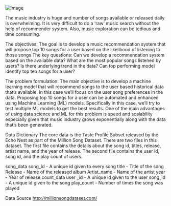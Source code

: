 ![Image](https://github.com/user-attachments/assets/73e7d8ce-eceb-4b7b-8cde-e8e4d28b3e4b)

The music industry is huge and number of songs available or released daily is overwhelming. It is very difficult to do a ‘raw’ music search without the help of recommender system. Also, music exploration can be tedious and time consuming.

The objectives: The goal is to develop a music recommendation system that will propose top 10 songs for a user based on the likelihood of listening to those songs
The key questions: Can we develop a recommendation system based on the available data? What are the most popular songs listened by users? Is there underlying trend in the data? Can top performing model identify top ten songs for a user?

The problem formulation: The main objective is to develop a machine learning model that will recommend songs to the user based historical data that’s available. In this case we’ll focus on the user song preferences in the data. Proposing top 10 songs for a user can be automated and enhanced using Machine Learning (ML) models. Specifically in this case, we’ll try to test multiple ML models to get the best results. One of the main advantages of using data science and ML for this problem is speed and scalability especially given that music industry grows exponentially along with the data that’s been generated.

Data Dictionary
The core data is the Taste Profile Subset released by the Echo Nest as part of the Million Song Dataset. There are two files in this dataset. The first file contains the details about the song id, titles, release, artist name, and the year of release. The second file contains the user id, song id, and the play count of users.

song_data
song_id - A unique id given to every song
title - Title of the song
Release - Name of the released album
Artist_name - Name of the artist
year - Year of release
count_data
user _id - A unique id given to the user
song_id - A unique id given to the song
play_count - Number of times the song was played

Data Source
http://millionsongdataset.com/
